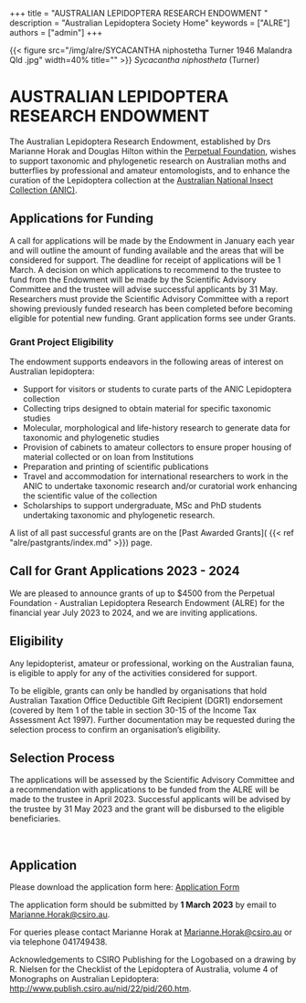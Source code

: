 +++
title = "AUSTRALIAN LEPIDOPTERA RESEARCH ENDOWMENT "
description = "Australian Lepidoptera Society Home"
keywords = ["ALRE"]
authors = ["admin"]
+++

{{< figure src="/img/alre/SYCACANTHA niphostetha Turner 1946 Malandra Qld .jpg" width=40% title=""  >}}
*Sycacantha niphostheta* (Turner)


# AUSTRALIAN LEPIDOPTERA RESEARCH ENDOWMENT 

The Australian Lepidoptera Research Endowment, established by Drs Marianne Horak and Douglas Hilton within the [Perpetual Foundation](https://www.perpetual.com.au/), wishes to support taxonomic and phylogenetic research on Australian moths and butterflies by professional and amateur entomologists, and to enhance the curation of the Lepidoptera collection at the [Australian National Insect Collection (ANIC)](https://www.csiro.au/en/about/facilities-collections/collections/anic). 
 

## Applications for Funding

A call for applications will be made by the Endowment in January each year and will outline the amount of funding available and the areas that will be considered for support. The deadline for receipt of applications will be 1 March. A decision on which applications to recommend to the trustee to fund from the Endowment will be made by the Scientific Advisory Committee and the trustee will advise successful applicants by 31 May. Researchers must provide the Scientific Advisory Committee with a report showing previously funded research has been completed before becoming eligible for potential new funding. Grant application forms see under Grants. 

### Grant Project Eligibility
The endowment supports endeavors in the following areas of interest on Australian lepidoptera:


* Support for visitors or students to curate parts of the ANIC Lepidoptera collection
* Collecting trips designed to obtain material for specific taxonomic studies
* Molecular, morphological and life-history research to generate data for taxonomic and phylogenetic studies
* Provision of cabinets to amateur collectors to ensure proper housing of material collected or on loan from Institutions
* Preparation and printing of scientific publications
* Travel and accommodation for international researchers to work in the ANIC to undertake taxonomic research and/or curatorial work enhancing the scientific value of the collection
* Scholarships to support undergraduate, MSc and PhD students undertaking taxonomic and phylogenetic research.

A list of all past successful grants are on the [Past Awarded Grants]( {{< ref "alre/pastgrants/index.md" >}}) page. 

## Call for Grant Applications 2023 - 2024

We are pleased to announce grants of up to $4500 from the Perpetual Foundation - Australian Lepidoptera Research Endowment (ALRE) for the financial year July 2023 to 2024, and we are inviting applications.​

## Eligibility

Any lepidopterist, amateur or professional, working on the Australian fauna, is eligible to apply for any of the activities considered for support.

To be eligible, grants can only be handled by organisations that hold Australian Taxation Office Deductible Gift Recipient (DGR1) endorsement (covered by Item 1 of the table in section 30-15 of the Income Tax Assessment Act 1997). Further documentation may be requested during the selection process to confirm an organisation’s eligibility.

## Selection Process
 
The applications will be assessed by the Scientific Advisory Committee and a recommendation with applications to be funded from the ALRE will be made to the trustee in April 2023. Successful applicants will be advised by the trustee by 31 May 2023 and the grant will be disbursed to the eligible beneficiaries.

​
## ​Application
Please download the application form here: [Application Form](https://drive.google.com/file/d/1Gg6Whnp2kmfPY69AFhJsxGBWM0ZAc79P/view?usp=sharing)

The application form should be submitted by **1 March 2023** by email to Marianne.Horak@csiro.au.


For queries please contact Marianne Horak at Marianne.Horak@csiro.au or via telephone 041749438. 


Acknowledgements to CSIRO Publishing for the Logobased on a drawing by R. Nielsen for the Checklist of the Lepidoptera of Australia, volume 4 of Monographs on Australian Lepidoptera: http://www.publish.csiro.au/nid/22/pid/260.htm.